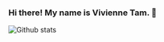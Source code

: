 ### Hi there! My name is Vivienne Tam. 👋


![Github stats](https://github-readme-stats.vercel.app/api?username=VTam25)

